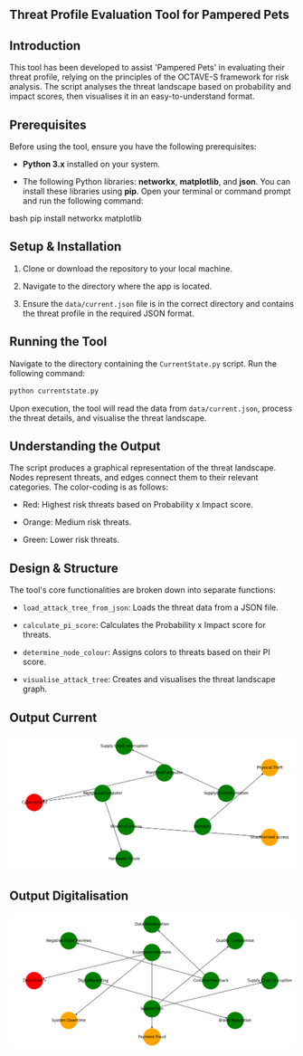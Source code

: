 ## Threat Profile Evaluation Tool for Pampered Pets

## Introduction 

This tool has been developed to assist 'Pampered Pets' in evaluating their threat profile, relying on the principles of the OCTAVE-S framework for risk analysis. The script analyses the threat landscape based on probability and impact scores, then visualises it in an easy-to-understand format.

## Prerequisites

Before using the tool, ensure you have the following prerequisites:

- **Python 3.x** installed on your system.

- The following Python libraries: **networkx**, **matplotlib**, and **json**. You can install these libraries using **pip**. Open your terminal or command prompt and run the following command:

bash
pip install networkx matplotlib

## Setup & Installation

1. Clone or download the repository to your local machine.

2. Navigate to the directory where the app is located.

3. Ensure the `data/current.json` file is in the correct directory and contains the threat profile in the required JSON format.

## Running the Tool

Navigate to the directory containing the `CurrentState.py` script. Run the following command:

```bash
python currentstate.py
```

Upon execution, the tool will read the data from `data/current.json`, process the threat details, and visualise the threat landscape.

## Understanding the Output

The script produces a graphical representation of the threat landscape. Nodes represent threats, and edges connect them to their relevant categories. The color-coding is as follows:

- Red: Highest risk threats based on Probability x Impact score.

- Orange: Medium risk threats.

- Green: Lower risk threats.

## Design & Structure

The tool's core functionalities are broken down into separate functions:

- `load_attack_tree_from_json`: Loads the threat data from a JSON file.

- `calculate_pi_score`: Calculates the Probability x Impact score for threats.

- `determine_node_colour`: Assigns colors to threats based on their PI score.

- `visualise_attack_tree`: Creates and visualises the threat landscape graph.


## Output Current 

![](Output/Current.png)


## Output Digitalisation  

![](Output/Digital.png)






